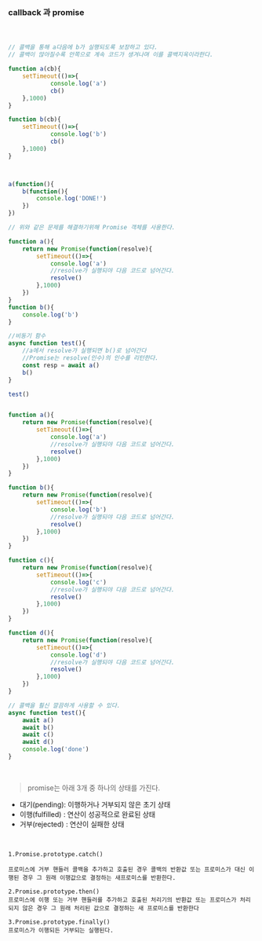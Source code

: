 #
### callback 과 promise
#

```js

// 콜백을 통해 a다음에 b가 실행되도록 보장하고 있다.
// 콜백이 많아질수록 안쪽으로 계속 코드가 생겨나며 이를 콜백지옥이라한다.

function a(cb){
    setTimeout(()=>{
            console.log('a')
            cb()
    },1000)
}

function b(cb){
    setTimeout(()=>{
            console.log('b')
            cb()
    },1000)
}



a(function(){
    b(function(){
        console.log('DONE!')
    })
})

// 위와 같은 문제를 해결하기위해 Promise 객체를 사용한다.

function a(){
    return new Promise(function(resolve){
        setTimeout(()=>{
            console.log('a')
            //resolve가 실행되야 다음 코드로 넘어간다.
            resolve()
        },1000)
    })
}
function b(){
    console.log('b')
}

//비동기 함수
async function test(){
    //a에서 resolve가 실행되면 b()로 넘어간다
    //Promise는 resolve(인수)의 인수를 리턴한다. 
    const resp = await a()
    b()
}

test()


function a(){
    return new Promise(function(resolve){
        setTimeout(()=>{
            console.log('a')
            //resolve가 실행되야 다음 코드로 넘어간다.
            resolve()
        },1000)
    })
}

function b(){
    return new Promise(function(resolve){
        setTimeout(()=>{
            console.log('b')
            //resolve가 실행되야 다음 코드로 넘어간다.
            resolve()
        },1000)
    })
}

function c(){
    return new Promise(function(resolve){
        setTimeout(()=>{
            console.log('c')
            //resolve가 실행되야 다음 코드로 넘어간다.
            resolve()
        },1000)
    })
}

function d(){
    return new Promise(function(resolve){
        setTimeout(()=>{
            console.log('d')
            //resolve가 실행되야 다음 코드로 넘어간다.
            resolve()
        },1000)
    })
}

// 콜백을 훨신 깔끔하게 사용할 수 있다.
async function test(){
    await a()
    await b()
    await c()
    await d()
    console.log('done')
}

```
<br/>

>promise는 아래 3개 중 하나의 상태를 가진다.
- 대기(pending): 이행하거나 거부되지 않은 초기 상태
- 이행(fulfilled) : 연산이 성공적으로 완료된 상태
- 거부(rejected) : 연산이 실패한 상태

    
<br/>

    1.Promise.prototype.catch()

    프로미스에 거부 핸들러 콜백을 추가하고 호출된 경우 콜백의 반환값 또는 프로미스가 대신 이행된 경우 그 원래 이행값으로 결정하는 새프로미스를 반환한다.

    2.Promise.prototype.then()
    프로미스에 이행 또는 거부 핸들러를 추가하고 호출된 처리기의 반환값 또는 프로미스가 처리되지 않은 경우 그 원래 처리된 값으로 결정하는 새 프로미스를 반환한다

    3.Promise.prototype.finally()
    프로미스가 이행되든 거부되는 실행된다.
